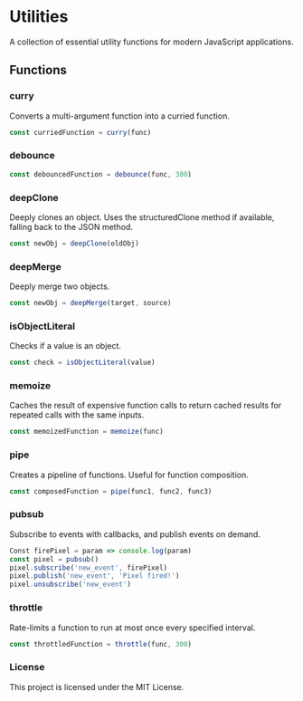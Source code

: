 # Utilities
A collection of essential utility functions for modern JavaScript applications.  

## Functions  

### curry
Converts a multi-argument function into a curried function.  
```javascript
const curriedFunction = curry(func)
```  

### debounce  
```javascript
const debouncedFunction = debounce(func, 300)
```  

### deepClone
Deeply clones an object. Uses the structuredClone method if available, falling back to the JSON method.  
```javascript
const newObj = deepClone(oldObj)
```  

### deepMerge
Deeply merge two objects. 
```javascript
const newObj = deepMerge(target, source)
```  

### isObjectLiteral
Checks if a value is an object.  
```javascript
const check = isObjectLiteral(value)
```  

### memoize
Caches the result of expensive function calls to return cached results for repeated calls with the same inputs.  
```javascript
const memoizedFunction = memoize(func)
```  

### pipe
Creates a pipeline of functions. Useful for function composition.  
```javascript
const composedFunction = pipe(func1, func2, func3)
```  

### pubsub
Subscribe to events with callbacks, and publish events on demand.
```javascript
Const firePixel = param => console.log(param)
const pixel = pubsub()
pixel.subscribe('new_event', firePixel)
pixel.publish('new_event', 'Pixel fired!')
pixel.unsubscribe('new_event')
```  

### throttle
Rate-limits a function to run at most once every specified interval.  
```javascript
const throttledFunction = throttle(func, 300)
```


### License
This project is licensed under the MIT License.

